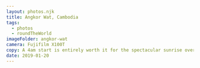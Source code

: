 ```yaml
---
layout: photos.njk
title: Angkor Wat, Cambodia
tags:
  - photos
  - roundTheWorld
imageFolder: angkor-wat
camera: Fujifilm X100T
copy: A 4am start is entirely worth it for the spectacular sunrise over one of the largest temples in the world. With plenty more to see other than the main attraction, we spent the day exploring the ancient ruins.
date: 2019-01-20
---
```


 